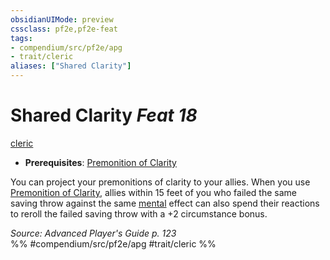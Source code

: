 ```yaml
---
obsidianUIMode: preview
cssclass: pf2e,pf2e-feat
tags:
- compendium/src/pf2e/apg
- trait/cleric
aliases: ["Shared Clarity"]
---
```

# Shared Clarity  *Feat 18*  
[cleric](../../Rules/traits/cleric.md)  

- **Prerequisites**: [Premonition of Clarity](premonition-of-clarity-apg.md)

You can project your premonitions of clarity to your allies. When you use [Premonition of Clarity](premonition-of-clarity-apg.md), allies within 15 feet of you who failed the same saving throw against the same [mental](../../Rules/traits/mental.md) effect can also spend their reactions to reroll the failed saving throw with a +2 circumstance bonus.

*Source: Advanced Player's Guide p. 123*  
%% #compendium/src/pf2e/apg #trait/cleric %%